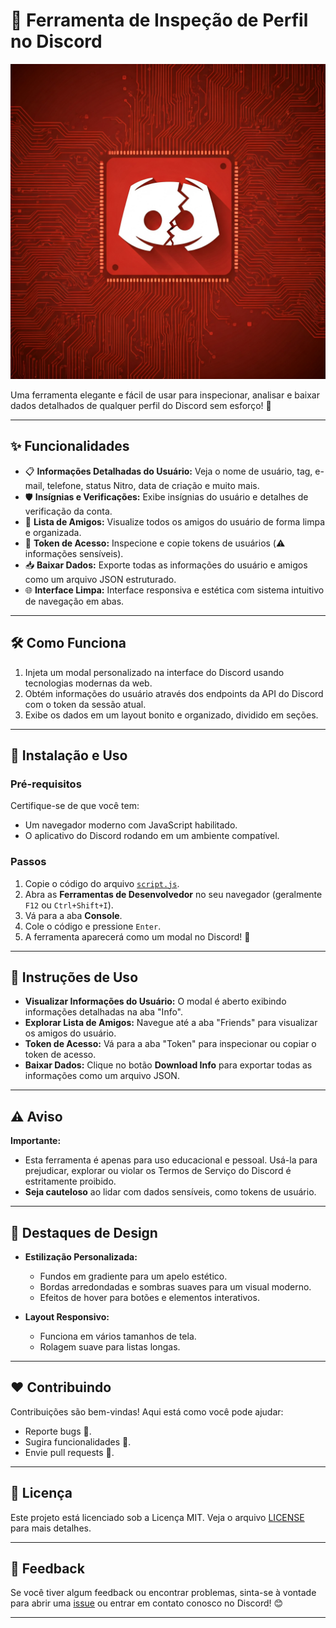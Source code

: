 # 🎨 Ferramenta de Inspeção de Perfil no Discord

![1](./Gemini_Generated_Image_algmu6algmu6algm.jpg)

Uma ferramenta elegante e fácil de usar para inspecionar, analisar e baixar dados detalhados de qualquer perfil do Discord sem esforço! 🚀

---

## ✨ Funcionalidades

- 📋 **Informações Detalhadas do Usuário:** Veja o nome de usuário, tag, e-mail, telefone, status Nitro, data de criação e muito mais.
- 🛡️ **Insígnias e Verificações:** Exibe insígnias do usuário e detalhes de verificação da conta.
- 👫 **Lista de Amigos:** Visualize todos os amigos do usuário de forma limpa e organizada.
- 🔐 **Token de Acesso:** Inspecione e copie tokens de usuários (⚠️ informações sensíveis).
- 📥 **Baixar Dados:** Exporte todas as informações do usuário e amigos como um arquivo JSON estruturado.
- 🌐 **Interface Limpa:** Interface responsiva e estética com sistema intuitivo de navegação em abas.

---

## 🛠️ Como Funciona

1. Injeta um modal personalizado na interface do Discord usando tecnologias modernas da web.
2. Obtém informações do usuário através dos endpoints da API do Discord com o token da sessão atual.
3. Exibe os dados em um layout bonito e organizado, dividido em seções.

---

## 🧰 Instalação e Uso

### Pré-requisitos
Certifique-se de que você tem:
- Um navegador moderno com JavaScript habilitado.
- O aplicativo do Discord rodando em um ambiente compatível.

### Passos
1. Copie o código do arquivo [`script.js`](./script.js).
2. Abra as **Ferramentas de Desenvolvedor** no seu navegador (geralmente `F12` ou `Ctrl+Shift+I`).
3. Vá para a aba **Console**.
4. Cole o código e pressione `Enter`.
5. A ferramenta aparecerá como um modal no Discord! 🎉

---

## 🔎 Instruções de Uso

- **Visualizar Informações do Usuário:** O modal é aberto exibindo informações detalhadas na aba "Info".
- **Explorar Lista de Amigos:** Navegue até a aba "Friends" para visualizar os amigos do usuário.
- **Token de Acesso:** Vá para a aba "Token" para inspecionar ou copiar o token de acesso.
- **Baixar Dados:** Clique no botão **Download Info** para exportar todas as informações como um arquivo JSON.

---

## ⚠️ Aviso

**Importante:**
- Esta ferramenta é apenas para uso educacional e pessoal. Usá-la para prejudicar, explorar ou violar os Termos de Serviço do Discord é estritamente proibido.
- **Seja cauteloso** ao lidar com dados sensíveis, como tokens de usuário.

---

## 🎨 Destaques de Design

- **Estilização Personalizada:**
  - Fundos em gradiente para um apelo estético.
  - Bordas arredondadas e sombras suaves para um visual moderno.
  - Efeitos de hover para botões e elementos interativos.

- **Layout Responsivo:**
  - Funciona em vários tamanhos de tela.
  - Rolagem suave para listas longas.

---

## ❤️ Contribuindo

Contribuições são bem-vindas! Aqui está como você pode ajudar:

- Reporte bugs 🐛.
- Sugira funcionalidades 🌟.
- Envie pull requests 🤝.

---

## 📜 Licença

Este projeto está licenciado sob a Licença MIT. Veja o arquivo [LICENSE](./LICENSE) para mais detalhes.

---

## 💬 Feedback

Se você tiver algum feedback ou encontrar problemas, sinta-se à vontade para abrir uma [issue](https://github.com/lalaio1) ou entrar em contato conosco no Discord! 😊

---

